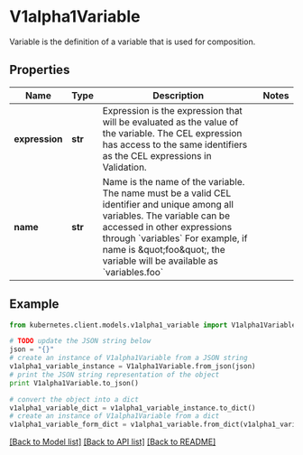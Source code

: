 # V1alpha1Variable

Variable is the definition of a variable that is used for composition.

## Properties

Name | Type | Description | Notes
------------ | ------------- | ------------- | -------------
**expression** | **str** | Expression is the expression that will be evaluated as the value of the variable. The CEL expression has access to the same identifiers as the CEL expressions in Validation. | 
**name** | **str** | Name is the name of the variable. The name must be a valid CEL identifier and unique among all variables. The variable can be accessed in other expressions through &#x60;variables&#x60; For example, if name is \&quot;foo\&quot;, the variable will be available as &#x60;variables.foo&#x60; | 

## Example

```python
from kubernetes.client.models.v1alpha1_variable import V1alpha1Variable

# TODO update the JSON string below
json = "{}"
# create an instance of V1alpha1Variable from a JSON string
v1alpha1_variable_instance = V1alpha1Variable.from_json(json)
# print the JSON string representation of the object
print V1alpha1Variable.to_json()

# convert the object into a dict
v1alpha1_variable_dict = v1alpha1_variable_instance.to_dict()
# create an instance of V1alpha1Variable from a dict
v1alpha1_variable_form_dict = v1alpha1_variable.from_dict(v1alpha1_variable_dict)
```
[[Back to Model list]](../README.md#documentation-for-models) [[Back to API list]](../README.md#documentation-for-api-endpoints) [[Back to README]](../README.md)


